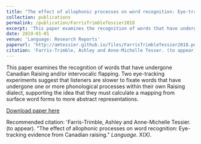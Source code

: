 ```yaml
---
title: "The effect of allophonic processes on word recognition: Eye-tracking evidence from Canadian raising"
collection: publications
permalink: /publication/FarrisTrimbleTessier2018
excerpt: 'This paper examines the recognition of words that have undergone Canadian Raising and/or intervocalic flapping. Two eye-tracking experiments suggest that listeners are slower to fixate words that have undergone one or more phonological processes within their own Raising dialect, supporting the idea that they must calculate a mapping from surface word forms to more abstract representations.'
date: 2019-01-01
venue: 'Language: Research Reports'
paperurl: 'http://amtessier.github.io/files/FarrisTrimbleTessier2018.pdf'
citation: 'Farris-Trimble, Ashley and Anne-Michelle Tesser. (to appear). &quot;The effect of allophonic processes on word recognition: Eye-tracking evidence from Canadian raising&quot; <i>Language</i>. X(X).'
---
```

This paper examines the recognition of words that have undergone Canadian Raising and/or intervocalic flapping. Two eye-tracking experiments suggest that listeners are slower to fixate words that have undergone one or more phonological processes within their own Raising dialect, supporting the idea that they must calculate a mapping from surface word forms to more abstract representations.

[Download paper here](http://amtessier.github.io/files/FarrisTrimbleTessier2018.pdf)

Recommended citation: 'Farris-Trimble, Ashley and Anne-Michelle Tessier. (to appear). "The effect of allophonic processes on word recognition: Eye-tracking evidence from Canadian raising." <i>Language</i>. X(X).
